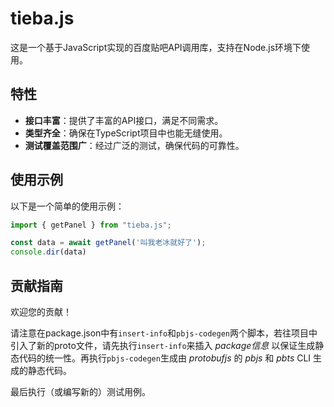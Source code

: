 # tieba.js

这是一个基于JavaScript实现的百度贴吧API调用库，支持在Node.js环境下使用。

## 特性
- **接口丰富**：提供了丰富的API接口，满足不同需求。
- **类型齐全**：确保在TypeScript项目中也能无缝使用。
- **测试覆盖范围广**：经过广泛的测试，确保代码的可靠性。



## 使用示例
以下是一个简单的使用示例：
```javascript
import { getPanel } from "tieba.js";

const data = await getPanel('叫我老冰就好了');
console.dir(data)
```

## 贡献指南
欢迎您的贡献！

请注意在package.json中有`insert-info`和`pbjs-codegen`两个脚本，若往项目中引入了新的proto文件，请先执行`insert-info`来插入 _package信息_ 以保证生成静态代码的统一性。再执行`pbjs-codegen`生成由 _protobufjs_ 的 _pbjs_ 和 _pbts_ CLI 生成的静态代码。

最后执行（或编写新的）测试用例。


